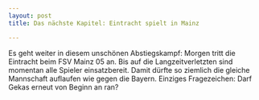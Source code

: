 ```yaml
---
layout: post
title: Das nächste Kapitel: Eintracht spielt in Mainz

---
```


Es geht weiter in diesem unschönen Abstiegskampf: Morgen tritt die Eintracht beim FSV Mainz 05 an. Bis auf die Langzeitverletzten sind momentan alle Spieler einsatzbereit. Damit dürfte so ziemlich die gleiche Mannschaft auflaufen wie gegen die Bayern. Einziges Fragezeichen: Darf Gekas erneut von Beginn an ran?


